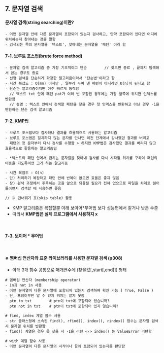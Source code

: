 ## 7. 문자열 검색 

#### 문자열 검색(string searching)이란?
```
- 어떤 문자열 안에 다른 문자열이 포함되어 있는지 검사하고, 만약 포함되어 있다면 어디에 위치하는지 찾아내는 것을 말함 
- 검색되는 쪽의 문자열을 '텍스트', 찾아내는 문자열을 '패턴' 이라 함 
```

#### 7-1. 브루트 포스법(brute force method)
```
- 문자열 검색 알고리즘 중 가장 기초적이고 단순        // 찾으면 종료 , 끝까지 탐색해서 없는 경우도 종료 
- 선형 검색을 단순하게 확장한 알고리즘이라서 '단순법'이라고 함
- 시간 복잡도 : O(mn) 이지만 , 일부러 꾸며 낸 패턴이 아니라면 O(n)이 된다고 함 
- 단순한 알고리즘이지만 아주 빠르게 동작함 
  // 텍스트 txt 안에 패턴 pat가 여러 번 포함된 경우에는 가장 앞쪽에 위치한 인덱스를 반환함
  // 설명 : 텍스트 안에서 검색할 패턴을 찾을 경우 첫 인덱스를 반환하고 아닌 경우 -1을 반환하는 단순 검색 알고리즘 
```

#### 7-2. KMP법 
```
- 브루트 포스법보다 검사하나 결과를 효율적으로 사용하는 알고리즘 
- 브루트 포스법은 일치하지 않는 문자를 만나면 이전 단계에서 감사했던 결과를 버리고 
  패턴의 첫 문자부터 다시 검사를 수행함 > 하지만 KMP법은 검사했던 결과를 버리지 않고 효율적으로 활용하는 알고리즘임

- *텍스트와 패턴 안에서 겹치는 문자열을 찾아내 검사를 다시 시작할 위치를 구하여 패턴의 이동을 되도록이면 크게 하는 알고리즘 

- 시간 복잡도 : O(n) 
- 단) 처리하기 복잡하고 패턴 안에 반복이 없으면 효율은 좋지 않음
- 장) 검색 과정에서 주목하는 곳을 앞으로 되돌릴 필요가 전혀 없으므로 파일을 차례로 읽어 들이면서 검색할 때 사용하면 좋음 

// ※ 건너뛰기 표(skip table) 활용 
```
- KMP 알고리즘은 복잡할뿐 아래 보이어*무어법 보다 성능면에서 같거나 낮은 수준 
- 따라서 **KMP법은 실제 프로그램에서 사용하지 x**
<br/>

#### 7-3. 보이어 * 무어법 
```


```

#### ※ 멤버십 연산자와 표준 라이브러리를 사용한 문자열 검색 (p308)
- 아래 3개 함수 공통으로 매개변수에 (찾을값[,start[,end]]) 형태 
```
# 멤버십 연산자 (membership operator)   
- in과 not in 사용 
- 어떤 문자열이 다른 문자열에 포함되어 있는지 검색하여 확인 가능 ( True, False )
- 단, 포함여부만 알 수 있지 위치는 알지 못함
  ptn in txt        # ptn이 txt에 포함되어 있습니까?
  ptn not in txt    # ptn이 txt에 포함되어 있지 않습니까? 

# find, index 계열 함수 사용 
- str 클래스형에 소속된 find(), rfind(), index(), rindex() 함수는 문자열 검색시 문자열 위치를 반환함 
- find() 계열은 경우 못 찾을 시 -1을 리턴 <-> index() 는 ValueError 리턴함

# with 계열 함수 사용 
- 어떤 문자열이 다른 문자열의 시작이나 끝에 포함되어 있는지를 판단함 
```